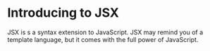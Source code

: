 # Introducing to JSX

JSX is s a syntax extension to JavaScript. JSX may remind you of a template language, but it comes with the full power of JavaScript.
